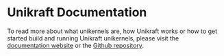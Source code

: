 # Unikraft Documentation

To read more about what unikernels are, how Unikraft works or how to get
started build and running Unikraft unikernels, please visit the [documentation
website](http://docs.unikraft.org) or the [Github
repository](https://github.com/unikraft/docs).
